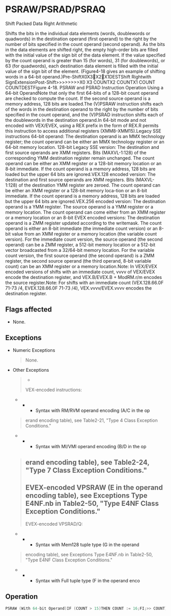 # PSRAW/PSRAD/PSRAQ

Shift Packed Data Right Arithmetic

Shifts the bits in the individual data elements (words, doublewords or quadwords) in the destination operand (first operand) to the right by the number of bits specified in the count operand (second operand).
As the bits in the data elements are shifted right, the empty high-order bits are filled with the initial value of the sign bit of the data element.
If the value specified by the count operand is greater than 15 (for words), 31 (for doublewords), or 63 (for quadwords), each destination data element is filled with the initial value of the sign bit of the element.
(Figure4-18 gives an example of shifting words in a 64-bit operand.)Pre-ShiftX0X3X2X1DESTShift Rightwith SignExtensionPost-Shift>>>>>>>>X0 X3  COUNTX2  COUNTX1  COUNT COUNTDESTFigure 4-18.
 PSRAW and PSRAD Instruction Operation Using a 64-bit OperandNote that only the first 64-bits of a 128-bit count operand are checked to compute the count.
If the second source operand is a memory address, 128 bits are loaded.The (V)PSRAW instruction shifts each of the words in the destination operand to the right by the number of bits specified in the count operand, and the (V)PSRAD instruction shifts each of the doublewords in the destination operand.In 64-bit mode and not encoded with VEX/EVEX, using a REX prefix in the form of REX.R permits this instruction to access additional registers (XMM8-XMM15).Legacy SSE instructions 64-bit operand: The destination operand is an MMX technology register; the count operand can be either an MMX technology register or an 64-bit memory location.
128-bit Legacy SSE version: The destination and first source operands are XMM registers.
Bits (MAXVL-1:128) of the corresponding YMM destination register remain unchanged.
The count operand can be either an XMM register or a 128-bit memory location or an 8-bit immediate.
If the count operand is a memory address, 128 bits are loaded but the upper 64 bits are ignored.VEX.128 encoded version: The destination and first source operands are XMM registers.
Bits (MAXVL-1:128) of the destination YMM register are zeroed.
The count operand can be either an XMM register or a 128-bit memory loca-tion or an 8-bit immediate.
If the count operand is a memory address, 128 bits are loaded but the upper 64 bits are ignored.VEX.256 encoded version: The destination operand is a YMM register.
The source operand is a YMM register or a memory location.
The count operand can come either from an XMM register or a memory location or an 8-bit EVEX encoded versions: The destination operand is a ZMM register updated according to the writemask.
The count operand is either an 8-bit immediate (the immediate count version) or an 8-bit value from an XMM register or a memory location (the variable count version).
For the immediate count version, the source operand (the second operand) can be a ZMM register, a 512-bit memory location or a 512-bit vector broadcasted from a 32/64-bit memory location.
For the variable count version, the first source operand (the second operand) is a ZMM register, the second source operand (the third operand, 8-bit variable count) can be an XMM register or a memory location.Note: In VEX/EVEX encoded versions of shifts with an immediate count, vvvv of VEX/EVEX encode the destination register, and VEX.B/EVEX.B + ModRM.r/m encodes the source register.Note: For shifts with an immediate count (VEX.128.66.0F 71-73 /4, EVEX.128.66.0F 71-73 /4), VEX.vvvv/EVEX.vvvv encodes the destination register.

## Flags affected

- None.

## Exceptions

- Numeric Exceptions
  > None.
- Other Exceptions
  >  - 
  > VEX-encoded instructions:
  - - - Syntax with RM/RVM operand encoding (A/C in the op
  > erand encoding table), see Table2-21, "Type 4 Class 
  > Exception Conditions."
  - - - Syntax with MI/VMI operand encoding (B/D in the op
  > erand encoding table), see Table2-24, "Type 7 Class 
  > Exception Conditions."
  >  - 
  > EVEX-encoded VPSRAW (E in the operand encoding table), see Exceptions Type E4NF.nb in Table2-50, "Type 
  > E4NF Class Exception Conditions."
  >  - 
  > EVEX-encoded VPSRAD/Q:
  - - - Syntax with Mem128 tuple type (G in the operand
  > encoding table), see Exceptions Type E4NF.nb in 
  > Table2-50, "Type E4NF Class Exception Conditions."
  - - - Syntax with Full tuple type (F in the operand enco

## Operation

```C
PSRAW (With 64-bit Operand)IF (COUNT > 15)THEN COUNT := 16;FI;>> COUNT);DEST[15:0] := SignExtend(DEST[15:0] (* Repeat shift operation for 2nd and 3rd words *)>> COUNT);DEST[63:48] := SignExtend(DEST[63:48] PSRAD (with 64-bit operand)IF (COUNT > 31)THEN COUNT := 32;FI;>> COUNT);DEST[31:0] := SignExtend(DEST[31:0] >>DEST[63:32] := SignExtend(DEST[63:32]  COUNT);ARITHMETIC_RIGHT_SHIFT_DWORDS1(SRC, COUNT_SRC)COUNT := COUNT_SRC[63:0];IF (COUNT > 31)THENDEST[31:0] := SignBitELSEDEST[31:0] := SignExtend(SRC[31:0] >> COUNT);FI;ARITHMETIC_RIGHT_SHIFT_QWORDS1(SRC, COUNT_SRC)COUNT := COUNT_SRC[63:0];IF (COUNT > 63)THENDEST[63:0] := SignBitELSEDEST[63:0] := SignExtend(SRC[63:0] >> COUNT);FI;ARITHMETIC_RIGHT_SHIFT_WORDS_256b(SRC, COUNT_SRC)COUNT := COUNT_SRC[63:0];IF (COUNT > 15)THENCOUNT := 16;FI;DEST[15:0] := SignExtend(SRC[15:0] >> COUNT);ARITHMETIC_RIGHT_SHIFT_DWORDS_256b(SRC, COUNT_SRC)COUNT := COUNT_SRC[63:0];IF (COUNT > 31)THENCOUNT := 32;FI;DEST[31:0] := SignExtend(SRC[31:0] >> COUNT);(* Repeat shift operation for 2nd through 7th words *)DEST[255:224] := SignExtend(SRC[255:224] >> COUNT);ARITHMETIC_RIGHT_SHIFT_QWORDS(SRC, COUNT_SRC, VL) ; VL: 128b, 256b or 512bCOUNT := COUNT_SRC[63:0];IF (COUNT > 63)THENCOUNT := 64;FI;DEST[63:0] := SignExtend(SRC[63:0] >> COUNT);(* Repeat shift operation for 2nd through 7th words *)DEST[VL-1:VL-64] := SignExtend(SRC[VL-1:VL-64] >> COUNT);ARITHMETIC_RIGHT_SHIFT_WORDS(SRC, COUNT_SRC)COUNT := COUNT_SRC[63:0];IF (COUNT > 15)THENCOUNT := 16;FI;DEST[15:0] := SignExtend(SRC[15:0] >> COUNT);(* Repeat shift operation for 2nd through 7th words *)DEST[127:112] := SignExtend(SRC[127:112] >> COUNT);ARITHMETIC_RIGHT_SHIFT_DWORDS(SRC, COUNT_SRC)COUNT := COUNT_SRC[63:0];IF (COUNT > 31)THENCOUNT := 32;FI;DEST[31:0] := SignExtend(SRC[31:0] >> COUNT);(* Repeat shift operation for 2nd through 3rd words *)DEST[127:96] := SignExtend(SRC[127:96] >> COUNT);VPSRAW (EVEX versions, xmm/m128)(KL, VL) = (8, 128), (16, 256), (32, 512)IF VL = 128TMP_DEST[127:0] := ARITHMETIC_RIGHT_SHIFT_WORDS_128b(SRC1[127:0], SRC2)FI;IF VL = 256TMP_DEST[255:0] := ARITHMETIC_RIGHT_SHIFT_WORDS_256b(SRC1[255:0], SRC2)FI;IF VL = 512TMP_DEST[255:0] := ARITHMETIC_RIGHT_SHIFT_WORDS_256b(SRC1[255:0], SRC2)TMP_DEST[511:256] := ARITHMETIC_RIGHT_SHIFT_WORDS_256b(SRC1[511:256], SRC2)FI;FOR j := 0 TO KL-1i := j * 16ELSE IF *merging-masking*; merging-maskingTHEN *DEST[i+15:i] remains unchanged*ELSE *zeroing-masking*; zeroing-masking DEST[i+15:i] = 0FIFI;ENDFORDEST[MAXVL-1:VL] := 0VPSRAW (EVEX Versions, imm8)(KL, VL) = (8, 128), (16, 256), (32, 512)IF VL = 128TMP_DEST[127:0] := ARITHMETIC_RIGHT_SHIFT_WORDS_128b(SRC1[127:0], imm8)FI;IF VL = 256TMP_DEST[255:0] := ARITHMETIC_RIGHT_SHIFT_WORDS_256b(SRC1[255:0], imm8)FI;IF VL = 512TMP_DEST[255:0] := ARITHMETIC_RIGHT_SHIFT_WORDS_256b(SRC1[255:0], imm8)TMP_DEST[511:256] := ARITHMETIC_RIGHT_SHIFT_WORDS_256b(SRC1[511:256], imm8)FI;FOR j := 0 TO KL-1i := j * 16IF k1[j] OR *no writemask*THEN DEST[i+15:i] := TMP_DEST[i+15:i]ELSE IF *merging-masking*; merging-maskingTHEN *DEST[i+15:i] remains unchanged*ELSE *zeroing-masking*; zeroing-masking DEST[i+15:i] = 0FIFI;ENDFORDEST[MAXVL-1:VL] := 0VPSRAW (ymm, ymm, xmm/m128) - VEXDEST[255:0] := ARITHMETIC_RIGHT_SHIFT_WORDS_256b(SRC1, SRC2)DEST[MAXVL-1:256] := 0VPSRAW (ymm, imm8) - VEXDEST[255:0] := ARITHMETIC_RIGHT_SHIFT_WORDS_256b(SRC1, imm8)DEST[MAXVL-1:256] := 0VPSRAW (xmm, xmm, xmm/m128) - VEXDEST[127:0] := ARITHMETIC_RIGHT_SHIFT_WORDS(SRC1, SRC2)DEST[MAXVL-1:128] := 0VPSRAW (xmm, imm8) - VEXDEST[127:0] := ARITHMETIC_RIPSRAW (xmm, xmm, xmm/m128)DEST[127:0] := ARITHMETIC_RIGHT_SHIFT_WORDS(DEST, SRC)DEST[MAXVL-1:128] (Unmodified)PSRAW (xmm, imm8)DEST[127:0] := ARITHMETIC_RIGHT_SHIFT_WORDS(DEST, imm8)DEST[MAXVL-1:128] (Unmodified)VPSRAD (EVEX Versions, imm8)(KL, VL) = (4, 128), (8, 256), (16, 512)FOR j := 0 TO KL-1i := j * 32IF k1[j] OR *no writemask* THENIF (EVEX.b = 1) AND (SRC1 *is memory*)THEN DEST[i+31:i] := ARITHMETIC_RIGHT_SHIFT_DWORDS1(SRC1[31:0], imm8)ELSE DEST[i+31:i] := ARITHMETIC_RIGHT_SHIFT_DWORDS1(SRC1[i+31:i], imm8)FI;ELSE IF *merging-masking*; merging-maskingTHEN *DEST[i+31:i] remains unchanged*ELSE *zeroing-masking*; zeroing-masking DEST[i+31:i] := 0FIFI;ENDFORDEST[MAXVL-1:VL] := 0VPSRAD (EVEX Versions, xmm/m128)(KL, VL) = (4, 128), (8, 256), (16, 512)IF VL = 128TMP_DEST[127:0] := ARITHMETIC_RIGHT_SHIFT_DWORDS_128b(SRC1[127:0], SRC2)FI;IF VL = 256TMP_DEST[255:0] := ARITHMETIC_RIGHT_SHIFT_DWORDS_256b(SRC1[255:0], SRC2)FI;IF VL = 512TMP_DEST[255:0] := ARITHMETIC_RIGHT_SHIFT_DWORDS_256b(SRC1[255:0], SRC2)TMP_DEST[511:256] := ARITHMETIC_RIGHT_SHIFT_DWORDS_256b(SRC1[511:256], SRC2)FI;FOR j := 0 TO KL-1i := j * 32IF k1[j] OR *no writemask*THEN DEST[i+31:i] := TMP_DEST[i+31:i]ELSE IF *merging-masking*; merging-maskingTHEN *DEST[i+31:i] remains unchanged*ELSE *zeroing-masking*; zeroing-masking DEST[i+31:i] := 0FIFI;VPSRAD (ymm, ymm, xmm/m128) - VEXDEST[255:0] := ARITHMETIC_RIGHT_SHIFT_DWORDS_256b(SRC1, SRC2)DEST[MAXVL-1:256] := 0VPSRAD (ymm, imm8) - VEXDEST[255:0] := ARITHMETIC_RIGHT_SHIFT_DWORDS_256b(SRC1, imm8)DEST[MAXVL-1:256] := 0VPSRAD (xmm, xmm, xmm/m128) - VEXDEST[127:0] := ARITHMETIC_RIGHT_SHIFT_DWORDS(SRC1, SRC2)DEST[MAXVL-1:128] := 0VPSRAD (xmm, imm8) - VEXDEST[127:0] := ARITHMETIC_RIGHT_SHIFT_DWORDS(SRC1, imm8)DEST[MAXVL-1:128] := 0PSRAD (xmm, xmm, xmm/m128)DEST[127:0] := ARITHMETIC_RIGHT_SHIFT_DWORDS(DEST, SRC)DEST[MAXVL-1:128] (Unmodified)PSRAD (xmm, imm8)DEST[127:0] := ARITHMETIC_RIGHT_SHIFT_DWORDS(DEST, imm8)DEST[MAXVL-1:128] (Unmodified)VPSRAQ (EVEX Versions, imm8)(KL, VL) = (2, 128), (4, 256), (8, 512)FOR j := 0 TO KL-1i := j * 64IF k1[j] OR *no writemask* THENIF (EVEX.b = 1) AND (SRC1 *is memory*)THEN DEST[i+63:i] := ARITHMETIC_RIGHT_SHIFT_QWORDS1(SRC1[63:0], imm8)ELSE DEST[i+63:i] := ARITHMETIC_RIGHT_SHIFT_QWORDS1(SRC1[i+63:i], imm8)FI;ELSE IF *merging-masking*; merging-maskingTHEN *DEST[i+63:i] remains unchanged*ELSE *zeroing-masking*; zeroing-masking DEST[i+63:i] := 0FIFI;ENDFORDEST[MAXVL-1:VL] := 0VPSRAQ (EVEX Versions, xmm/m128)(KL, VL) = (2, 128), (4, 256), (8, 512)TMP_DEST[VL-1:0] := ARITHMETIC_RIGHT_SHIFT_QWORDS(SRC1[VL-1:0], SRC2, VL)FOR j := 0 TO 7i := j * 64IF k1[j] OR *no writemask*THEN DEST[i+63:i] := TMP_DEST[i+63:i]ELSE ELSE *zeroing-masking*; zeroing-masking DEST[i+63:i] := 0FIFI;ENDFORDEST[MAXVL-1:VL] := 0Intel C/C++ Compiler Intrinsic EquivalentsVPSRAD __m512i _mm512_srai_epi32(__m512i a, unsigned int imm);VPSRAD __m512i _mm512_mask_srai_epi32(__m512i s, __mmask16 k, __m512i a, unsigned int imm);VPSRAD __m512i _mm512_maskz_srai_epi32( __mmask16 k, __m512i a, unsigned int imm);VPSRAD __m256i _mm256_mask_srai_epi32(__m256i s, __mmask8 k, __m256i a, unsigned int imm);VPSRAD __m256i _mm256_maskz_srai_epi32( __mmask8 k, __m256i a, unsigned int imm);VPSRAD __m128i _mm_mask_srai_epi32(__m128i s, __mmask8 k, __m128i a, unsigned int imm);VPSRAD __m128i _mm_maskz_srai_epi32( __mmask8 k, __m128i a, unsigned int imm);VPSRAD __m512i _mm512_sra_epi32(__m512i a, __m128i cnt);VPSRAD __m512i _mm512_mask_sra_epi32(__m512i s, __mmask16 k, __m512i a, __m128i cnt);VPSRAD __m512i _mm512_maskz_sra_epi32( __mmask16 k, __m512i a, __m128i cnt);VPSRAD __m256i _mm256_mask_sra_epi32(__m256i s, __mmask8 k, __m256i a, __m128i cnt);VPSRAD __m256i _mm256_maskz_sra_epi32( __mmask8 k, __m256i a, __m128i cnt);VPSRAD __m128i _mm_mask_sra_epi32(__m128i s, __mmask8 k, __m128i a, __m128i cnt);VPSRAD __m128i _mm_maskz_sra_epi32( __mmask8 k, __m128i a, __m128i cnt);VPSRAQ __m512i _mm512_srai_epi64(__m512i a, unsigned int imm);VPSRAQ __m512i _mm512_mask_srai_epi64(__m512i s, __mmask8 k, __m512i a, unsigned int imm)VPSRAQ __m512i _mm512_maskz_srai_epi64( __mmask8 k, __m512i a, unsigned int imm)VPSRAQ __m256i _mm256_mask_srai_epi64(__m256i s, __mmask8 k, __m256i a, unsigned int imm);VPSRAQ __m256i _mm256_maskz_srai_epi64( __mmask8 k, __m256i a, unsigned int imm);VPSRAQ __m128i _mm_mask_srai_epi64(__m128i s, __mmask8 k, __m128i a, unsigned int imm);VPSRAQ __m128i _mm_maskz_srai_epi64( __mmask8 k, __m128i a, unsigned int imm);VPSRAQ __m512i _mm512_sra_epi64(__m512i a, __m128i cnt);VPSRAQ __m512i _mm512_mask_sra_epi64(__m512i s, __mmask8 k, __m512i a, __m128i cnt)VPSRAQ __m512i _mm512_maskz_sra_epi64( __mmask8 k, __m512i a, __m128i cnt)VPSRAQ __m256i _mm256_mask_sra_epi64(__m256i s, __mmask8 k, __m256i a, __m128i cnt);VPSRAQ __m256i _mm256_maskz_sra_epi64( __mmask8 k, __m256i a, __m128i cnt);VPSRAQ __m128i _mm_mask_sra_epi64(__m128i s, __mmask8 k, __m128i a, __m128i cnt);VPSRAQ __m128i _mm_maskz_sra_epi64( __mmask8 k, __m128i a, __m128i cnt);VPSRAW __m512i _mm512_srai_epi16(__m512i a, unsigned int imm);VPSRAW __m512i _mm512_mask_srai_epi16(__m512i s, __mmask32 k, __m512i a, unsigned int imm);VPSRAW __m512i _mm512_maskz_srai_epi16( __mmask32 k, __m512i a, unsigned int imm);VPSRAW __m256i _mm256_mask_srai_epi16(__m256i s, __mmask16 k, __m256i a, unsigned int imm);VPSRAW __m256i _mm256_maskz_srai_epi16( __mmask16 k, __m256i a, unsigned int imm);VPSRAW __m128i _mm_mask_srai_epi16(__m128i s, __mmask8 k, __m128i a, unsigned int imm);VPSRAW __m128i _mm_maskz_srai_epi16( __mmask8 k, __m128i a, unsigned int imm);VPSRAW __m512i _mm512_sra_epi16(__m512i a, __m128i cnt);VPSRAW __m512i _mm512_mask_sra_epi16(__m512i s, __mmask16 k, __m512i a, __m128i cnt);VPSRAW __m512i _mm512_maskz_sra_epi16( __mmask16 k, __m512i a, __m128i cnt);VPSRAW __m256i _mm256_mask_sra_epi16(__m256i s, __mmask8 k, __m256i a, __m128i cnt);VPSRAW __m256i _mm256_maskz_sra_epi16( __mmask8 k, __m256i a, __m128i cnt);VPSRAW __m128i _mm_mask_sra_epi16(__m128i s, __mmask8 k, __m128i a, __m128i cnt);VPSRAW __m128i _mm_maskz_sra_epi16( __mmask8 k, __m128i a, __m128i cnt);PSRAW __m64 _mm_srai_pi16 (__m64 m, int count)(V)PSRAW __m128i _mm_sra_epi16(__m128i m, __m128i count)VPSRAW __m256i _mm256_srai_epi16 (__m256i m, int count)VPSRAW __m256i _mm256_sra_epi16 (__m256i m, __m128i count)PSRAD __m64 _mm_srai_pi32 (__m64 m, int count)PSRAD __m64 _mm_sra_pi32 (__m64 m, __m64 count)(V)PSRAD __m128i _mm_srai_epi32 (__m128i m, int count)(V)PSRAD __m128i _mm_sra_epi32 (__m128i m, __m128i count)VPSRAD __m256i _mm256_srai_epi32 (__m256i m, int count)VPSRAD __m256i _mm256_sra_epi32 (__m256i m, __m128i count)
```
